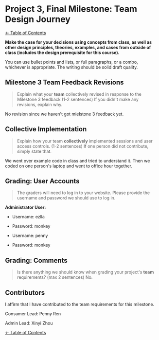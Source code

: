 # Project 3, Final Milestone: **Team** Design Journey

[← Table of Contents](design-journey.md)

**Make the case for your decisions using concepts from class, as well as other design principles, theories, examples, and cases from outside of class (includes the design prerequisite for this course).**

You can use bullet points and lists, or full paragraphs, or a combo, whichever is appropriate. The writing should be solid draft quality.


## Milestone 3 Team Feedback Revisions
> Explain what your **team** collectively revised in response to the Milestone 3 feedback (1-2 sentences)
> If you didn't make any revisions, explain why.

No revision since we haven't got mielstone 3 feedback yet.


## Collective Implementation
> Explain how your team **collectively** implemented sessions and user access controls. (1-2 sentences)
> If one person did not contribute, simply state that.

We went over example code in class and tried to understand it. Then we coded on one person's laptop and went to office hour together.

## Grading: User Accounts
> The graders will need to log in to your website.
> Please provide the username and password we should use to log in.

**Administrator User:**

- Username: ezlla
- Password: monkey

- Username: penny
- Password: monkey

## Grading: Comments
> Is there anything we should know when grading your project's **team** requirements? (max 2 sentences)
No.

## Contributors

I affirm that I have contributed to the team requirements for this milestone.

Consumer Lead: Penny Ren

Admin Lead: Xinyi Zhou


[← Table of Contents](design-journey.md)
